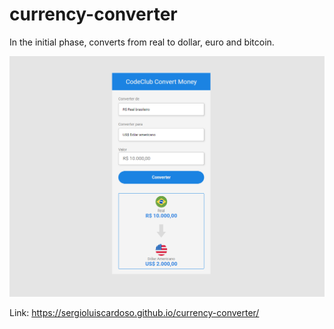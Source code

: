 # currency-converter
In the initial phase, converts from real to dollar, euro and bitcoin.

<img src="/Folder.png" alt="imagem-principal">

Link:
https://sergioluiscardoso.github.io/currency-converter/
